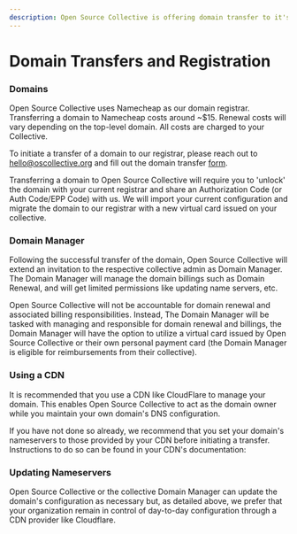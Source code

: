 ```yaml
---
description: Open Source Collective is offering domain transfer to it's hosted collectives.
---
```


# Domain Transfers and Registration

### Domains

Open Source Collective uses Namecheap as our domain registrar. Transferring a domain to Namecheap costs around \~$15. Renewal costs will vary depending on the top-level domain. All costs are charged to your Collective.

To initiate a transfer of a domain to our registrar, please reach out to ​hello@oscollective.org and fill out the domain transfer [form](https://form.asana.com/?k=KIyL1T9RsA5dExlAazWciA\&d=477117439367644).

Transferring a domain to Open Source Collective will require you to 'unlock' the domain with your current registrar and share an Authorization Code (or Auth Code/EPP Code) with us. We will import your current configuration and migrate the domain to our registrar with a new virtual card issued on your collective.&#x20;

### Domain Manager

Following the successful transfer of the domain, Open Source Collective will extend an invitation to the respective collective admin as Domain Manager. The Domain Manager will manage the domain billings such as Domain Renewal, and will get limited permissions like updating name servers, etc.&#x20;

Open Source Collective will not be accountable for domain renewal and associated billing responsibilities. Instead, The Domain Manager will be tasked with managing and responsible for domain renewal and billings, the Domain Manager will have the option to utilize a virtual card issued by Open Source Collective or their own personal payment card (the Domain Manager is eligible for reimbursements from their collective).

### Using a CDN

It is recommended that you use a CDN like CloudFlare to manage your domain. This enables Open Source Collective to act as the domain owner while you maintain your own domain's DNS configuration.

If you have not done so already, we recommend that you set your domain's nameservers to those provided by your CDN before initiating a transfer. Instructions to do so can be found in your CDN's documentation: ​

### Updating Nameservers

Open Source Collective or the collective Domain Manager can update the domain's configuration as necessary but, as detailed above, we prefer that your organization remain in control of day-to-day configuration through a CDN provider like Cloudflare.


